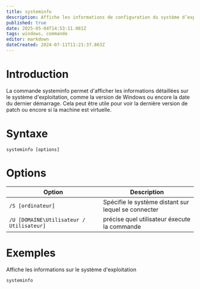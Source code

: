 ```yaml
---
title: systeminfo
description: Affiche les informations de configuration du système d’exploitation
published: true
date: 2025-05-04T14:53:11.081Z
tags: windows, commande
editor: markdown
dateCreated: 2024-07-11T11:21:37.863Z
---
```


# Introduction

La commande systeminfo permet d'afficher les informations détaillées sur le système d'exploitation, comme la version de Windows ou encore la date du dernier démarrage. Cela peut être utile pour voir la dernière version de patch ou encore si la machine est virtuelle.

# Syntaxe

`systeminfo [options]`

# Options

| Option                                   | Description                                         |
| ---------------------------------------- | --------------------------------------------------- |
| `/S [ordinateur]`                        | Spécifie le système distant sur lequel se connecter |
| `/U [DOMAINE\Utilisateur / Utilisateur]` | précise quel utilisateur éxecute la commande        |

# Exemples

Affiche les informations sur le système d'exploitation

`systeminfo`
